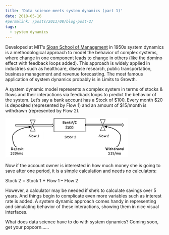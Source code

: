 ```yaml
---
title: 'Data science meets system dynamics (part 1)'
date: 2018-05-16
#permalink: /posts/2013/08/blog-post-2/
tags:
  - system dynamics
---
```


Developed at MIT’s [Sloan School of Management](https://mitsloan.mit.edu/faculty/academic-groups/system-dynamics/about-us) in 1950s system dynamics is a methodological approach to model the behavior of complex systems, where change in one component leads to change in others (like the domino effect with feedback loops added). This approach is widely applied in industries such as healthcare, disease research, public transportation, business management and revenue forecasting. The most famous application of system dynamics probably is in Limits to Growth.

A system dynamic model represents a complex system in terms of stocks & flows and their interactions via feedback loops to predict the behavior of the system. Let’s say a bank account has a Stock of $100. Every month $20 is deposited (represented by Flow 1) and an amount of $15/month is withdrawn (represented by Flow 2).

 

![](/images/misc/system-dynamics.png)

 

Now if the account owner is interested in how much money she is going to save after one period, it is a simple calculation and needs no calculators:

Stock 2 = Stock 1 + Flow 1 – Flow 2

However, a calculator may be needed if she’s to calculate savings over 5 years. And things begin to complicate even more variables such as interest rate is added. A system dynamic approach comes handy in representing and simulating behavior of these interactions, showing them in nice visual interfaces.

What does data science have to do with system dynamics? Coming soon, get your popcorn…...
